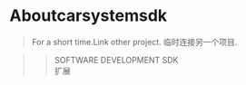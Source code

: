 # Aboutcarsystemsdk

>For a short time.Link other project.
>临时连接另一个项目.

>>SOFTWARE DEVELOPMENT SDK   </br>
>>扩展                       </br>



